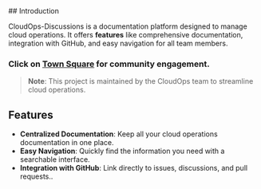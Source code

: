 <link rel="stylesheet" href="{{ site.baseurl }}/assets/css/style.css">
## Introduction

CloudOps-Discussions is a documentation platform designed to manage cloud operations. It offers **features** like comprehensive documentation, integration with GitHub, and easy navigation for all team members.
### Click on [Town Square](https://github.com/vchinnap/CloudOps-Confluence/discussions) for community engagement.

> **Note**: This project is maintained by the CloudOps team to streamline cloud operations.

## Features

- **Centralized Documentation**: Keep all your cloud operations documentation in one place.
- **Easy Navigation**: Quickly find the information you need with a searchable interface.
- **Integration with GitHub**: Link directly to issues, discussions, and pull requests..


